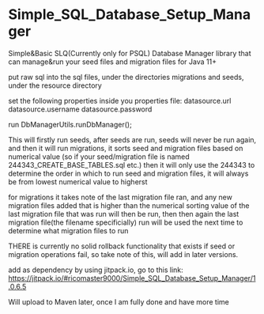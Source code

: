 # Simple_SQL_Database_Setup_Manager
Simple&Basic SLQ(Currently only for PSQL) Database Manager library that can manage&run your seed files and migration files for Java 11+

put raw sql into the sql files, under the directories migrations and seeds, under the resource directory

set the following properties inside you properties file:
datasource.url
datasource.username
datasource.password

run DbManagerUtils.runDbManager();

This will firstly run seeds, after seeds are run, seeds will never be run again, and then it will run migrations, it sorts seed and migration files based on numerical value (so if your seed/migration file is named 244343_CREATE_BASE_TABLES.sql etc.) then it will only use the 244343 to determine the order in which to run seed and migration files, it will always be from lowest numerical value to higherst

for migrations it takes note of the last migration file ran, and any new migration files added that is higher than the numerical sorting value of the last migration file that was run will then be run, then then again the last migration file(the filename specificially) run will be used the next time to determine what migration files to run

THERE is currently no solid rollback functionality that exists if seed or migration operations fail, so take note of this, will add in later versions.

add as dependency by using jitpack.io, go to this link: https://jitpack.io/#ricomaster9000/Simple_SQL_Database_Setup_Manager/1.0.6.5

Will upload to Maven later, once I am fully done and have more time
